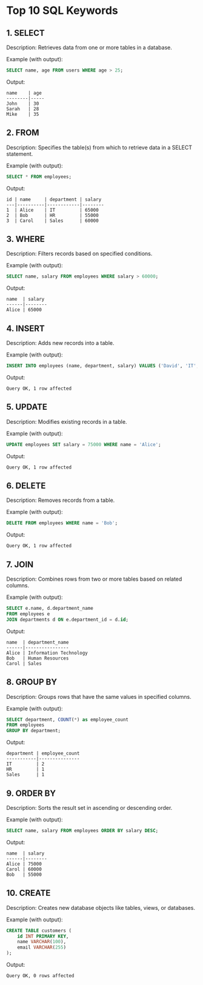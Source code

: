 # Top 10 SQL Keywords

## **1. SELECT**

Description: Retrieves data from one or more tables in a database.

Example (with output):
```sql
SELECT name, age FROM users WHERE age > 25;
```
Output:
```
name    | age
--------|-----
John    | 30
Sarah   | 28
Mike    | 35
```

## **2. FROM**

Description: Specifies the table(s) from which to retrieve data in a SELECT statement.

Example (with output):
```sql
SELECT * FROM employees;
```
Output:
```
id | name     | department | salary
---|----------|------------|--------
1  | Alice    | IT         | 65000
2  | Bob      | HR         | 55000
3  | Carol    | Sales      | 60000
```

## **3. WHERE**

Description: Filters records based on specified conditions.

Example (with output):
```sql
SELECT name, salary FROM employees WHERE salary > 60000;
```
Output:
```
name  | salary
------|--------
Alice | 65000
```

## **4. INSERT**

Description: Adds new records into a table.

Example (with output):
```sql
INSERT INTO employees (name, department, salary) VALUES ('David', 'IT', 70000);
```
Output:
```
Query OK, 1 row affected
```

## **5. UPDATE**

Description: Modifies existing records in a table.

Example (with output):
```sql
UPDATE employees SET salary = 75000 WHERE name = 'Alice';
```
Output:
```
Query OK, 1 row affected
```

## **6. DELETE**

Description: Removes records from a table.

Example (with output):
```sql
DELETE FROM employees WHERE name = 'Bob';
```
Output:
```
Query OK, 1 row affected
```

## **7. JOIN**

Description: Combines rows from two or more tables based on related columns.

Example (with output):
```sql
SELECT e.name, d.department_name 
FROM employees e 
JOIN departments d ON e.department_id = d.id;
```
Output:
```
name  | department_name
------|----------------
Alice | Information Technology
Bob   | Human Resources
Carol | Sales
```

## **8. GROUP BY**

Description: Groups rows that have the same values in specified columns.

Example (with output):
```sql
SELECT department, COUNT(*) as employee_count 
FROM employees 
GROUP BY department;
```
Output:
```
department | employee_count
-----------|---------------
IT         | 2
HR         | 1
Sales      | 1
```

## **9. ORDER BY**

Description: Sorts the result set in ascending or descending order.

Example (with output):
```sql
SELECT name, salary FROM employees ORDER BY salary DESC;
```
Output:
```
name  | salary
------|--------
Alice | 75000
Carol | 60000
Bob   | 55000
```

## **10. CREATE**

Description: Creates new database objects like tables, views, or databases.

Example (with output):
```sql
CREATE TABLE customers (
    id INT PRIMARY KEY,
    name VARCHAR(100),
    email VARCHAR(255)
);
```
Output:
```
Query OK, 0 rows affected
```
